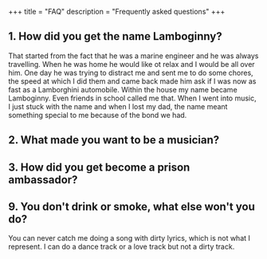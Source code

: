 +++
title = "FAQ"
description = "Frequently asked questions"
+++


## 1. How did you get the name Lamboginny?

That started from the fact that he was a marine engineer and he was always travelling.  When he was home he would like ot relax and I would be all over him. One day he was trying to distract me and sent me to do some chores, the speed at which I did them and came back made him ask if I was now as fast as a Lamborghini automobile. Within the house my name became Lamboginny.  Even friends in school called me that. When I went into music, I just stuck with the name and when I lost my dad, the name meant something special to me because of the bond we had.

## 2. What made you want to be a musician?




## 3. How did you get become a prison ambassador?


## 9. You don't drink or smoke, what else won't you do?

You can never catch me doing a song with dirty lyrics, which is not what I represent. I can do a dance track or a love track but not a dirty track.
